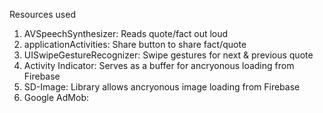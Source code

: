 Resources used
1. AVSpeechSynthesizer: Reads quote/fact out loud
2. applicationActivities: Share button to share fact/quote
3. UISwipeGestureRecognizer: Swipe gestures for next & previous quote
4. Activity Indicator: Serves as a buffer for ancryonous loading from Firebase
5. SD-Image: Library allows ancryonous image loading from Firebase
6. Google AdMob: 
